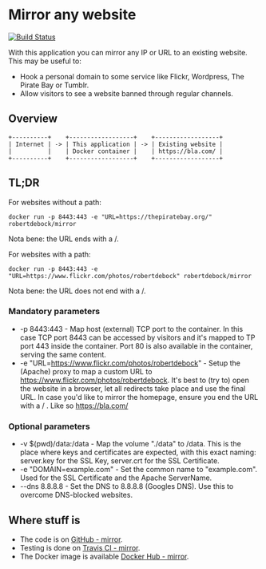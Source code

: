 # Mirror any website
[![Build Status](https://travis-ci.org/robertdebock/mirror.svg?branch=master)](https://travis-ci.org/robertdebock/mirror)

With this application you can mirror any IP or URL to an existing website. This may be useful to:
- Hook a personal domain to some service like Flickr, Wordpress, The Pirate Bay or Tumblr.
- Allow visitors to see a website banned through regular channels.

## Overview
````
+----------+    +------------------+    +------------------+
| Internet | -> | This application | -> | Existing website |
|          |    | Docker container |    | https://bla.com/ |
+----------+    +------------------+    +------------------+
````

## TL;DR
For websites without a path:
````
docker run -p 8443:443 -e "URL=https://thepiratebay.org/" robertdebock/mirror
````
Nota bene: the URL ends with a /.

For websites with a path:
````
docker run -p 8443:443 -e "URL=https://www.flickr.com/photos/robertdebock" robertdebock/mirror
````
Nota bene: the URL does not end with a /.

### Mandatory parameters
- -p 8443:443 - Map host (external) TCP port to the container. In this case TCP port 8443 can be accessed by visitors and it's mapped to TP port 443 inside the container. Port 80 is also available in the container, serving the same content.
- -e "URL=https://www.flickr.com/photos/robertdebock" - Setup the (Apache) proxy to map a custom URL to https://www.flickr.com/photos/robertdebock. It's best to (try to) open the website in a browser, let all redirects take place and use the final URL. In case you'd like to mirror the homepage, ensure you end the URL with a / . Like so https://bla.com/

### Optional parameters
- -v $(pwd)/data:/data - Map the volume "./data" to /data. This is the place where keys and certificates are expected, with this exact naming: server.key for the SSL Key, server.crt for the SSL Certificate.
- -e "DOMAIN=example.com" - Set the common name to "example.com". Used for the SSL Certificate and the Apache ServerName.
- --dns 8.8.8.8 - Set the DNS to 8.8.8.8 (Googles DNS). Use this to overcome DNS-blocked websites.

## Where stuff is
* The code is on [GitHub - mirror](https://github.com/robertdebock/mirror/).
* Testing is done on [Travis CI - mirror](https://travis-ci.org/robertdebock/mirror/).
* The Docker image is available [Docker Hub - mirror](https://hub.docker.com/r/robertdebock/mirror/).
